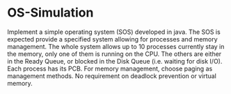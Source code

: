 # OS-Simulation

Implement a simple operating system (SOS) developed in java. 
The SOS is expected provide a specified system allowing for processes and memory management. 
The whole system allows up to 10 processes currently stay in the memory, only one of them is running on the CPU. 
The others are either in the Ready Queue, or blocked in the Disk Queue (i.e. waiting for disk I/O). 
Each process has its PCB. 
For memory management, choose paging as management methods. 
No requirement on deadlock prevention or virtual memory.
